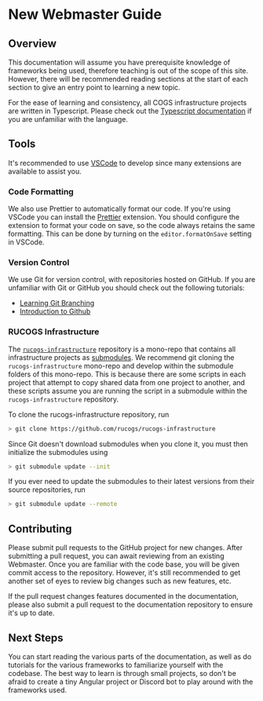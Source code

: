 # New Webmaster Guide

## Overview

This documentation will assume you have prerequisite knowledge of frameworks being used, therefore teaching is out of the scope of this site. However, there will be recommended reading sections at the start of each section to give an entry point to learning a new topic.

For the ease of learning and consistency, all COGS infrastructure projects are written in Typescript. Please check out the [Typescript documentation](https://www.typescriptlang.org/docs/) if you are unfamiliar with the language.

## Tools

It's recommended to use [VSCode](https://code.visualstudio.com/download) to develop since many extensions are available to assist you.

### Code Formatting

We also use Prettier to automatically format our code. If you're using VSCode you can install the [Prettier](https://marketplace.visualstudio.com/items?itemName=esbenp.prettier-vscode) extension. You should configure the extension to format your code on save, so the code always retains the same formatting. This can be done by turning on the `editor.formatOnSave` setting in VSCode.

### Version Control

We use Git for version control, with repositories hosted on GitHub. If you are unfamiliar with Git or GitHub you should check out the following tutorials:

-   [Learning Git Branching](https://learngitbranching.js.org/?locale=en_US)
-   [Introduction to Github](https://zarkom.notion.site/zarkom/Introduction-to-GitHub-202af6f64bbd4299b15f238dcd09d2a7#5177c6445c724460a400df2617e86bcd)

### RUCOGS Infrastructure

The [`rucogs-infrastructure`](https://github.com/rucogs/rucogs-infrastructure) repository is a mono-repo that contains all infrastructure projects as [submodules](https://git-scm.com/book/en/v2/Git-Tools-Submodules). We recommend git cloning the `rucogs-infrastructure` mono-repo and develop within the submodule folders of this mono-repo. This is because there are some scripts in each project that attempt to copy shared data from one project to another, and these scripts assume you are running the script in a submodule within the `rucogs-infrastructure` repository.

To clone the rucogs-infrastructure repository, run

```bash
> git clone https://github.com/rucogs/rucogs-infrastructure
```

Since Git doesn't download submodules when you clone it, you must then initialize the submodules using

```bash
> git submodule update --init
```

If you ever need to update the submodules to their latest versions from their source repositories, run

```bash
> git submodule update --remote
```

## Contributing

Please submit pull requests to the GitHub project for new changes. After submitting a pull request, you can await reviewing from an existing Webmaster. Once you are familiar with the code base, you will be given commit access to the repository. However, it's still recommended to get another set of eyes to review big changes such as new features, etc.

If the pull request changes features documented in the documentation, please also submit a pull request to the documentation repository to ensure it's up to date.

## Next Steps

You can start reading the various parts of the documentation, as well as do tutorials for the various frameworks to familiarize yourself with the codebase. The best way to learn is through small projects, so don't be afraid to create a tiny Angular project or Discord bot to play around with the frameworks used.
